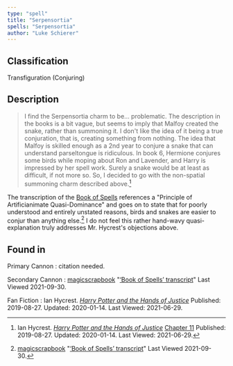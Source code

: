 ```yaml
---
type: "spell"
title: "Serpensortia"
spells: "Serpensortia"
author: "Luke Schierer"
---
```


## Classification

Transfiguration (Conjuring)

## Description

> I find the Serpensortia charm to be… problematic. The description in the
> books is a bit vague, but seems to imply that Malfoy created the snake,
> rather than summoning it. I don't like the idea of it being a true
> conjuration, that is, creating something from nothing. The idea that Malfoy
> is skilled enough as a 2nd year to conjure a snake that can understand
> parseltongue is ridiculous. In book 6, Hermione conjures some birds while
> moping about Ron and Lavender, and Harry is impressed by her spell work.
> Surely a snake would be at least as difficult, if not more so. So, I decided
> to go with the non-spatial summoning charm described above.[^210629-6]

The transcription of the [Book of Spells][] references a "Principle of
Artificianimate Quasi-Dominance" and goes on to state that for poorly understood
and entirely unstated reasons, birds and snakes are easier to conjur than
anything else.[^210930-21]  I do not feel this rather hand-wavy
quasi-explanation truly addresses Mr. Hycrest's objections above.

[Book of Spells]: <https://magicscrapbook.tumblr.com/post/162085200042/book-of-spells-transcript>

[^210629-6]: Ian Hycrest.
    _[Harry Potter and the Hands of Justice](https://www.fanfiction.net/s/13374289)_
    [Chapter 11](https://www.fanfiction.net/s/13374289/12/Harry-Potter-and-the-Hands-of-Justice)
    Published: 2019-08-27. Updated: 2020-01-14. Last Viewed: 2021-06-29.

[^210930-21]: [magicscrapbook](https://magicscrapbook.tumblr.com/)
    "[‘Book of Spells’ transcript](https://magicscrapbook.tumblr.com/post/162085200042/book-of-spells-transcript)"
    Last Viewed 2021-09-30.

## Found in

Primary Cannon
:   citation needed.

Secondary Cannon
:   [magicscrapbook](https://magicscrapbook.tumblr.com/)
    "[‘Book of Spells’ transcript](https://magicscrapbook.tumblr.com/post/162085200042/book-of-spells-transcript)"
    Last Viewed 2021-09-30.

Fan Fiction
:   Ian Hycrest.
    _[Harry Potter and the Hands of Justice](https://www.fanfiction.net/s/13374289)_
	Published: 2019-08-27. Updated: 2020-01-14. Last Viewed: 2021-06-29.

